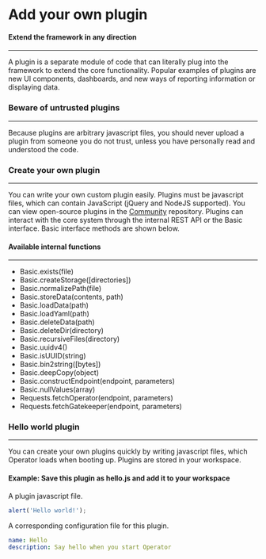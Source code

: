 
# Add your own plugin

#### Extend the framework in any direction

---

A plugin is a separate module of code that can literally plug into the framework to extend the core
functionality. Popular examples of plugins are new UI components, dashboards, and new ways
of reporting information or displaying data.

### Beware of untrusted plugins

---

Because plugins are arbitrary javascript files, you should never upload a plugin from someone you do
not trust, unless you have personally read and understood the code.

### Create your own plugin

---

You can write your own custom plugin easily. Plugins must be javascript files, which can contain JavaScript (jQuery
and NodeJS supported). You can view open-source plugins in the [Community](https://github.com/preludeorg/community) repository. 
Plugins can interact with the core system through the internal REST API or the Basic interface. Basic interface 
methods are shown below.

#### Available internal functions

---

- Basic.exists(file)
- Basic.createStorage([directories])
- Basic.normalizePath(file)
- Basic.storeData(contents, path)
- Basic.loadData(path)
- Basic.loadYaml(path)
- Basic.deleteData(path)
- Basic.deleteDir(directory)
- Basic.recursiveFiles(directory)
- Basic.uuidv4()
- Basic.isUUID(string)
- Basic.bin2string([bytes])
- Basic.deepCopy(object)
- Basic.constructEndpoint(endpoint, parameters)
- Basic.nullValues(array)
- Requests.fetchOperator(endpoint, parameters)
- Requests.fetchGatekeeper(endpoint, parameters)
    
### Hello world plugin

---

You can create your own plugins quickly by writing javascript files, which Operator loads when booting up.
Plugins are stored in your workspace. 

#### Example: Save this plugin as hello.js and add it to your workspace

A plugin javascript file.

```javascript
alert('Hello world!');
```

A corresponding configuration file for this plugin.
```yml
name: Hello
description: Say hello when you start Operator
```